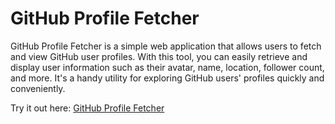 # GitHub Profile Fetcher

GitHub Profile Fetcher is a simple web application that allows users to fetch and view GitHub user profiles. With this tool, you can easily retrieve and display user information such as their avatar, name, location, follower count, and more. It's a handy utility for exploring GitHub users' profiles quickly and conveniently.

Try it out here: [GitHub Profile Fetcher](https://danzbraham.github.io/github-profile-fetcher/)
